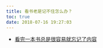 ```yaml
---
title: 看书老是记不住怎么办？
toc: true
date: 2018-07-16 19:27:03
---
```

- [看完一本书总是很容易就忘记了内容](https://www.douban.com/group/topic/11504374/)
